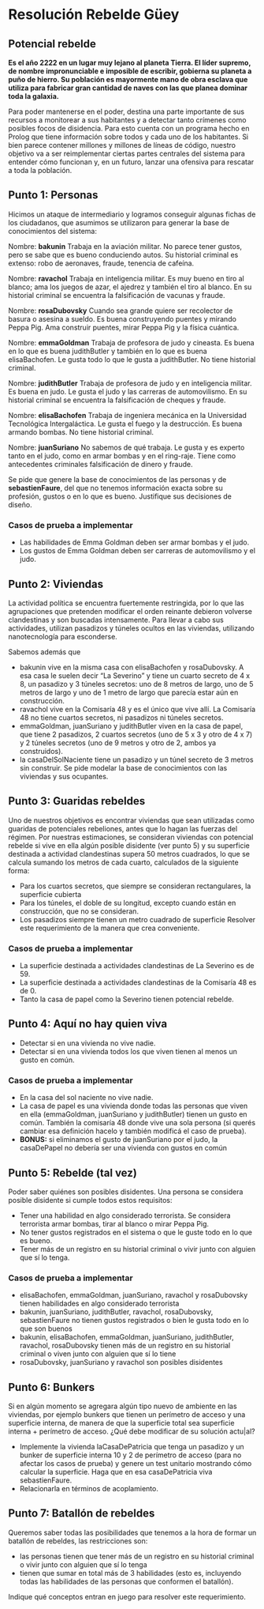 # Resolución Rebelde Güey

## Potencial rebelde

**Es el año 2222 en un lugar muy lejano al planeta Tierra. El líder supremo, de nombre impronunciable e imposible de escribir, gobierna su planeta a puño de hierro. Su población es mayormente mano de obra esclava que utiliza para fabricar gran cantidad de naves con las que planea dominar toda la galaxia.**

Para poder mantenerse en el poder, destina una parte importante de sus recursos a monitorear a sus habitantes y a detectar tanto crímenes como posibles focos de disidencia. Para esto cuenta con un programa hecho en Prolog que tiene información sobre todos y cada uno de los habitantes. Si bien parece contener millones y millones de líneas de código, nuestro objetivo va a ser reimplementar ciertas partes centrales del sistema para entender cómo funcionan y, en un futuro, lanzar una ofensiva para rescatar a toda la población.

## Punto 1: Personas
Hicimos un ataque de intermediario y logramos conseguir algunas fichas de los ciudadanos, que asumimos se utilizaron para generar la base de conocimientos del sistema:

Nombre: **bakunin**
Trabaja en la aviación militar. No parece tener gustos, pero se sabe que es bueno conduciendo autos. Su historial criminal es extenso: robo de aeronaves, fraude, tenencia de cafeína. 

Nombre: **ravachol**
Trabaja en inteligencia militar. Es muy bueno en tiro al blanco; ama los juegos de azar, el ajedrez y también el tiro al blanco. En su historial criminal se encuentra la falsificación de vacunas y fraude.

Nombre: **rosaDubovsky**
Cuando sea grande quiere ser recolector de basura o asesina a sueldo. Es buena construyendo puentes y mirando Peppa Pig. Ama construir puentes, mirar Peppa Pig y la física cuántica.

Nombre: **emmaGoldman**
Trabaja de profesora de judo y cineasta. Es buena en lo que es buena judithButler y también en lo que es buena elisaBachofen. Le gusta todo lo que le gusta a judithButler. No tiene historial criminal.

Nombre: **judithButler**
Trabaja de profesora de judo y en inteligencia militar. Es buena en judo. Le gusta el judo y las carreras de automovilismo. En su historial criminal se encuentra la falsificación de cheques y fraude.

Nombre: **elisaBachofen**
Trabaja de ingeniera mecánica en la Universidad Tecnológica Intergaláctica. Le gusta el fuego y la destrucción. Es buena armando bombas. No tiene historial criminal.

Nombre: **juanSuriano**
No sabemos de qué trabaja. Le gusta y es experto tanto en el judo, como en armar bombas y en el ring-raje. Tiene como antecedentes criminales falsificación de dinero y fraude.

Se pide que genere la base de conocimientos de las personas y de **sebastienFaure**, del que no tenemos información exacta sobre su profesión, gustos o en lo que es bueno. Justifique sus decisiones de diseño.

### Casos de prueba a implementar
 - Las habilidades de Emma Goldman deben ser armar bombas y el judo.
 - Los gustos de Emma Goldman deben ser carreras de automovilismo y el judo.

## Punto 2: Viviendas
La actividad política se encuentra fuertemente restringida, por lo que las agrupaciones que pretenden modificar el orden reinante debieron volverse clandestinas y son buscadas intensamente. Para llevar a cabo sus actividades, utilizan pasadizos y túneles ocultos en las viviendas, utilizando nanotecnología para esconderse.

Sabemos además que
 - bakunin vive en la misma casa con elisaBachofen y rosaDubovsky. A esa casa le suelen decir “La Severino” y tiene un cuarto secreto de 4 x 8, un pasadizo y 3 túneles secretos: uno de 8 metros de largo, uno de 5 metros de largo y uno de 1 metro de largo que parecía estar aún en construcción. 
 - ravachol vive en la Comisaría 48 y es el único que vive allí. La Comisaría 48 no tiene cuartos secretos, ni pasadizos ni túneles secretos.
 - emmaGoldman, juanSuriano y judithButler viven en la casa de papel, que tiene 2 pasadizos, 2 cuartos secretos (uno de 5 x 3 y otro de 4 x 7) y 2 túneles secretos (uno de 9 metros y otro de 2, ambos ya construidos).
 - la casaDelSolNaciente tiene un pasadizo y un túnel secreto de 3 metros sin construir. 
Se pide modelar la base de conocimientos con las viviendas y sus ocupantes.

## Punto 3: Guaridas rebeldes
Uno de nuestros objetivos es encontrar viviendas que sean utilizadas como guaridas de potenciales rebeliones, antes que lo hagan las fuerzas del régimen. Por nuestras estimaciones, se consideran viviendas con potencial rebelde si vive en ella algún posible disidente (ver punto 5) y su superficie destinada a actividad clandestinas supera 50 metros cuadrados, lo que se calcula sumando los metros de cada cuarto, calculados de la siguiente forma:
 - Para los cuartos secretos, que siempre se consideran rectangulares, la superficie cubierta
 - Para los túneles, el doble de su longitud, excepto cuando están en construcción, que no se consideran.
 - Los pasadizos siempre tienen un metro cuadrado de superficie
Resolver este requerimiento de la manera que crea conveniente.

### Casos de prueba a implementar
 - La superficie destinada a actividades clandestinas de La Severino es de 59.
 - La superficie destinada a actividades clandestinas de la Comisaría 48 es de 0.
 - Tanto la casa de papel como la Severino tienen potencial rebelde.

## Punto 4: Aquí no hay quien viva
 - Detectar si en una vivienda no vive nadie.
 - Detectar si en una vivienda todos los que viven tienen al menos un gusto en común.

### Casos de prueba a implementar
 - En la casa del sol naciente no vive nadie.
 - La casa de papel es una vivienda donde todas las personas que viven en ella (emmaGoldman, juanSuriano y judithButler) tienen un gusto en común. También la comisaría 48 donde vive una sola persona (si querés cambiar esa definición hacelo y también modificá el caso de prueba).
 - **BONUS:** si eliminamos el gusto de juanSuriano por el judo, la casaDePapel no debería ser una vivienda con gustos en común

## Punto 5: Rebelde (tal vez)
Poder saber quiénes son posibles disidentes. Una persona se considera posible disidente si cumple todos estos requisitos:
 - Tener una habilidad en algo considerado terrorista. Se considera terrorista armar bombas, tirar al blanco o mirar Peppa Pig.
 - No tener gustos registrados en el sistema o que le guste todo en lo que es bueno.
 - Tener más de un registro en su historial criminal o vivir junto con alguien que sí lo tenga.

### Casos de prueba a implementar
 - elisaBachofen, emmaGoldman, juanSuriano, ravachol y rosaDubovsky tienen habilidades en algo considerado terrorista
 - bakunin, juanSuriano, judithButler, ravachol, rosaDubovsky, sebastienFaure no tienen gustos registrados o bien le gusta todo en lo que son buenos
 - bakunin, elisaBachofen, emmaGoldman, juanSuriano, judithButler, ravachol, rosaDubovsky tienen más de un registro en su historial criminal o viven junto con alguien que sí lo tiene
 - rosaDubovsky, juanSuriano y ravachol son posibles disidentes

## Punto 6: Bunkers
Si en algún momento se agregara algún tipo nuevo de ambiente en las viviendas, por ejemplo bunkers que tienen un perímetro de acceso y una superficie interna, de manera de que la superficie total sea superficie interna + perímetro de acceso. ¿Qué debe modificar de su solución actu|al?
 - Implemente la vivienda laCasaDePatricia que tenga un pasadizo y un bunker de superficie interna 10 y 2 de perímetro de acceso (para no afectar los casos de prueba) y genere un test unitario mostrando cómo calcular la superficie. Haga que en esa casaDePatricia viva sebastienFaure.
 - Relacionarla en términos de acoplamiento.

## Punto 7: Batallón de rebeldes
Queremos saber todas las posibilidades que tenemos a la hora de formar un batallón de rebeldes, las restricciones son:
 - las personas tienen que tener más de un registro en su historial criminal o vivir junto con alguien que sí lo tenga
 - tienen que sumar en total más de 3 habilidades (esto es, incluyendo todas las habilidades de las personas que conformen el batallón).

Indique qué conceptos entran en juego para resolver este requerimiento. 

